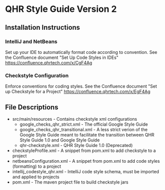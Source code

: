 # QHR Style Guide Version 2

## Installation Instructions

### IntelliJ and NetBeans
Set up your IDE to automatically format code according to convention. See the Confluence document "Set Up Code Styles in IDEs"
https://confluence.qhrtech.com/x/CgF4Ag

### Checkstyle Configuration
Enforce conventions for coding styles. See the Confluence document "Set up Checkstyle for a Project"
https://confluence.qhrtech.com/x/EgF4Ag


## File Descriptions
- src/main/resources - Contains checkstyle xml configurations
    - google_checks_qhr_strict.xml - The official Google Style Guide
    - google_checks_qhr_transitional.xml - A less strict verion of the Google Style Guide meant to facilitate the transition between QHR Style Guide 1.0 and Google Style Guide
    - qhr-checkstyle.xml - QHR Style Guide 1.0 (Deprecated)
- checkstyleProfile.xml - A snippet from pom.xml to add checkstyle to a project
- netbeansConfiguration.xml - A snippet from pom.xml to add code styles (formatting) to a project
- intellij_codestyle_qhr.xml - IntelliJ code style schema, must be imported and applied to projects
- pom.xml - The maven project file to build checkstyle jars
